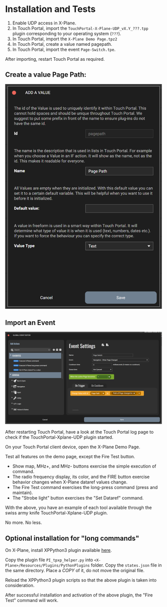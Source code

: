 # Installation and Tests

1. Enable UDP access in X-Plane.
1. In Touch Portal, import the `TouchPortal-X-Plane-UDP_vX.Y_???.tpp` plugin corresponding to your operating system (`???`).
1. In Touch Portal, import the `X-Plane Demo Page.tpz2`
1. In Touch Portal, create a value named pagepath.
1. In Touch Portal, import the event `Page-Switch.tpe`.

After importing, restart Touch Portal as required.


## Create a value Page Path:

![Page Path value](https://github.com/devleaks/TouchPortal-X-Plane-UDP/blob/main/docs/page-path-value.png?raw=true)


## Import an Event

![Page Switch Event](https://github.com/devleaks/TouchPortal-X-Plane-UDP/blob/main/docs/page-switch-event.png?raw=true)


After restarting Touch Portal, have a look at the Touch Portal log page to check if the TouchPortal-Xplane-UDP plugin started.

On your Touch Portal client device, open the X-Plane Demo Page.

Test all features on the demo page, except the Fire Test button.

- Show map, MHz+, and MHz- buttons exercise the simple execution of command.
- The radio frequency display, its color, and the FIRE button exercise behavior changes
when X-Plane dataref values change.
- The Fire Test command exercises the long-press command (press and maintain).
- The "Strobe light" button exercises the "Set Dataref" command.

With the above, you have an example of each tool available through the swiss army knife TouchPortal-Xplane-UDP plugin.

No more. No less.


## Optional installation for "long commands"

On X-Plane, install XPPython3 plugin available [here](https://xppython3.readthedocs.io/en/latest/).

Copy the plugin file `PI_tpxp_helper.py` into `<X-Plane>/Resources/Plugins/PythonPlugins` folder.
Copy the `states.json` file in the same directory. Place a *COPY* of it, do not move the original file.

Reload the XPPython3 plugin scripts so that the above plugin is taken into consideration.

After successful installation and activation of the above plugin, the "Fire Test" command will work.

